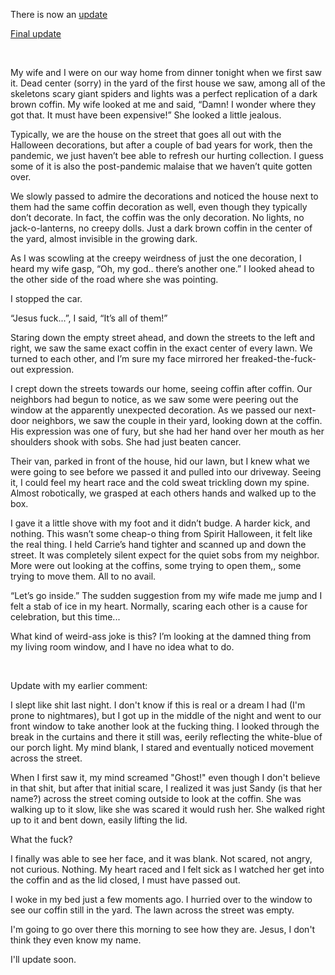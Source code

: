 There is now an [update](https://www.reddit.com/r/nosleep/comments/ycrev5/a_coffin_has_appeared_in_the_front_yard_of_every/)

[Final update](https://www.reddit.com/r/nosleep/comments/yim80y/a_coffin_has_appeared_in_the_front_yard_of_every/)

&#x200B;

My wife and I were on our way home from dinner tonight when we first saw it. Dead center (sorry) in the yard of the first house we saw, among all of the skeletons scary giant spiders and lights was a perfect replication of a dark brown coffin. My wife looked at me and said, “Damn! I wonder where they got that. It must have been expensive!” She looked a little jealous.

Typically, we are the house on the street that goes all out with the Halloween decorations, but after a couple of bad years for work, then the pandemic, we just haven’t bee able to refresh our hurting collection. I guess some of it is also the post-pandemic malaise that we haven’t quite gotten over.

We slowly passed to admire the decorations and noticed the house next to them had the same coffin decoration as well, even though they typically don’t decorate. In fact, the coffin was the only decoration. No lights, no jack-o-lanterns, no creepy dolls. Just a dark brown coffin in the center of the yard, almost invisible in the growing dark.

As I was scowling at the creepy weirdness of just the one decoration, I heard my wife gasp, “Oh, my god.. there’s another one.” I looked ahead to the other side of the road where she was pointing.

I stopped the car.

“Jesus fuck...”, I said, “It’s all of them!”

Staring down the empty street ahead, and down the streets to the left and right, we saw the same exact coffin in the exact center of every lawn. We turned to each other, and I’m sure my face mirrored her freaked-the-fuck-out expression.

I crept down the streets towards our home, seeing coffin after coffin. Our neighbors had begun to notice, as we saw some were peering out the window at the apparently unexpected decoration. As we passed our next-door neighbors, we saw the couple in their yard, looking down at the coffin. His expression was one of fury, but she had her hand over her mouth as her shoulders shook with sobs. She had just beaten cancer.

Their van, parked in front of the house, hid our lawn, but I knew what we were going to see before we passed it and pulled into our driveway. Seeing it, I could feel my heart race and the cold sweat trickling down my spine. Almost robotically, we grasped at each others hands and walked up to the box.

I gave it a little shove with my foot and it didn’t budge. A harder kick, and nothing. This wasn’t some cheap-o thing from Spirit Halloween, it felt like the real thing. I held Carrie’s hand tighter and scanned up and down the street. It was completely silent expect for the quiet sobs from my neighbor. More were out looking at the coffins, some trying to open them,, some trying to move them. All to no avail.

“Let’s go inside.” The sudden suggestion from my wife made me jump and I felt a stab of ice in my heart. Normally, scaring each other is a cause for celebration, but this time...

What kind of weird-ass joke is this? I’m looking at the damned thing from my living room window, and I have no idea what to do.

&#x200B;

Update with my earlier comment:

I  slept like shit last night. I don't know if this is real or a dream I  had (I'm prone to nightmares), but I got up in the middle of the night  and went to our front window to take another look at the fucking thing. I  looked through the break in the curtains and there it still was, eerily  reflecting the white-blue of our porch light. My mind blank, I stared  and eventually noticed movement across the street.

When  I first saw it, my mind screamed "Ghost!" even though I don't believe  in that shit, but after that initial scare, I realized it was just Sandy  (is that her name?) across the street coming outside to look at the  coffin. She was walking up to it slow, like she was scared it would rush  her. She walked right up to it and bent down, easily lifting the lid.

What the fuck?

I  finally was able to see her face, and it was blank. Not scared, not  angry, not curious. Nothing. My heart raced and I felt sick as I watched  her get into the coffin and as the lid closed, I must have passed out.

I  woke in my bed just a few moments ago. I hurried over to the window to  see our coffin still in the yard. The lawn across the street was empty.

I'm going to go over there this morning to see how they are. Jesus, I don't think they even know my name.

I'll update soon.